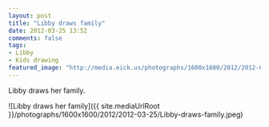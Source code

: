 ```yaml
---
layout: post
title: "Libby draws family"
date: 2012-03-25 13:52
comments: false
tags: 
- Libby
- Kids drawing
featured_image: "http://media.eick.us/photographs/1600x1600/2012/2012-03-25/Libby-draws-family.jpeg"
---
```

Libby draws her family.




![Libby draws her family]({{ site.mediaUrlRoot }}/photographs/1600x1600/2012/2012-03-25/Libby-draws-family.jpeg)

